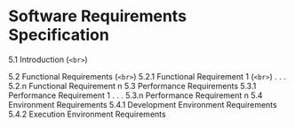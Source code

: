 # Software Requirements Specification

5.1   Introduction (`<br>`)
            
5.2   Functional Requirements (`<br>`)
5.2.1 Functional Requirement 1 (`<br>`)
                    .
                    .
                    .
5.2.n Functional Requirement n
5.3   Performance Requirements
5.3.1 Performance Requirement 1
                    .
                    .
                    .
5.3.n Performance Requirement n
5.4   Environment Requirements
5.4.1 Development Environment Requirements
5.4.2 Execution Environment Requirements
